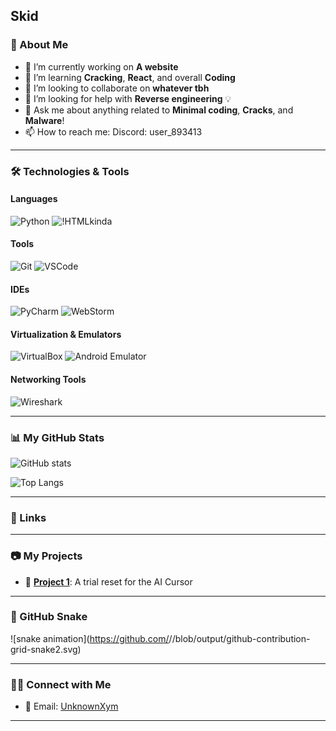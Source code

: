 Skid
---

### 🚀 About Me

- 🔭 I’m currently working on **A website**
- 🌱 I’m learning **Cracking**, **React**, and overall **Coding**
- 👯 I’m looking to collaborate on **whatever tbh**
- 🤔 I’m looking for help with **Reverse engineering** 💡
- 💬 Ask me about anything related to **Minimal coding**, **Cracks**, and **Malware**!
- 📫 How to reach me: Discord: user_893413
---

### 🛠️ Technologies & Tools

#### Languages
![Python](https://img.shields.io/badge/Python-3776AB?style=for-the-badge&logo=python&logoColor=white)
![!HTMLkinda](https://img.shields.io/badge/HTML-E34F26?style=for-the-badge&logo=html5&logoColor=white)

#### Tools
![Git](https://img.shields.io/badge/Git-F05032?style=for-the-badge&logo=git&logoColor=white)
![VSCode](https://img.shields.io/badge/VS_Code-0078D4?style=for-the-badge&logo=visualstudiocode&logoColor=white)

#### IDEs
![PyCharm](https://img.shields.io/badge/PyCharm-000000?style=for-the-badge&logo=pycharm&logoColor=white)
![WebStorm](https://img.shields.io/badge/WebStorm-000000?style=for-the-badge&logo=webstorm&logoColor=white)

#### Virtualization & Emulators
![VirtualBox](https://img.shields.io/badge/VirtualBox-1E1E1E?style=for-the-badge&logo=virtualbox&logoColor=white)
![Android Emulator](https://img.shields.io/badge/Android_Emulator-3DDC84?style=for-the-badge&logo=android&logoColor=white)

#### Networking Tools
![Wireshark](https://img.shields.io/badge/Wireshark-1679A7?style=for-the-badge&logo=wireshark&logoColor=white)

---

### 📊 My GitHub Stats

![GitHub stats](https://github-readme-stats.vercel.app/api?username=unknownxym&show_icons=true&count_private=true&hide=prs&theme=radical)

![Top Langs](https://github-readme-stats.vercel.app/api/top-langs/?username=unknownxym&layout=compact&theme=radical)

---

### 🔗 Links


---

### 📷 My Projects

- 📝 **[Project 1](https://github.com/your-github-username/project1](https://github.com/unknownxym/Cursor-ai-trial-reset))**: A trial reset for the AI Cursor
---

### 🐍 GitHub Snake
![snake animation](https://github.com/<seu unknownxym>/<seu unknownxym>/blob/output/github-contribution-grid-snake2.svg)

---

### 👨‍💻 Connect with Me

- 📧 Email: [UnknownXym](mailto:unknownxym@proton.me)
---
